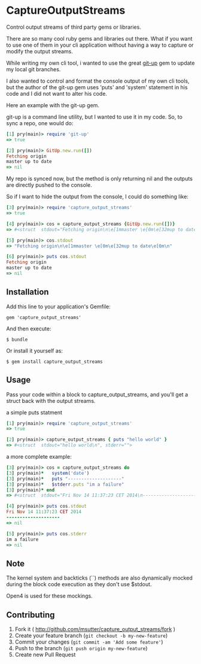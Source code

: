 # CaptureOutputStreams

Control output streams of third party gems or libraries.

There are so many cool ruby gems and libraries out there. What if you want to use one of them in your cli application without having a way to capture or modify the output streams.

While writing my own cli tool, i wanted to use the great [git-up](https://github.com/aanand/git-up) gem to update my local git branches.

I also wanted to control and format the console output of my own cli tools, but the author of the git-up gem uses 'puts' and 'system' statement in his code and I did not want to alter his code.

Here an example with the git-up gem.

git-up is a command line utility, but I wanted to use it in my code.
So, to sync a repo, one would do:

```ruby
[1] pry(main)> require 'git-up'
=> true

[2] pry(main)> GitUp.new.run([])
Fetching origin
master up to date
=> nil
```

My repo is synced now, but the method is only returning nil and the outputs are directly pushed to the console.

So if I want to hide the output from the console, I could do something like:

```ruby
[3] pry(main)> require 'capture_output_streams'
=> true

[4] pry(main)> cos = capture_output_streams {GitUp.new.run([])}
=> #<struct  stdout="Fetching origin\n\e[1mmaster \e[0m\e[32mup to date\e[0m\n", stderr="">

[5] pry(main)> cos.stdout
=> "Fetching origin\n\e[1mmaster \e[0m\e[32mup to date\e[0m\n"

[6] pry(main)> puts cos.stdout
Fetching origin
master up to date
=> nil
```

## Installation

Add this line to your application's Gemfile:

    gem 'capture_output_streams'

And then execute:

    $ bundle

Or install it yourself as:

    $ gem install capture_output_streams

## Usage

Pass your code within a block to capture_output_streams, and you'll get a struct back with the output streams.

a simple puts statment
```ruby
[1] pry(main)> require 'capture_output_streams'
=> true

[2] pry(main)> capture_output_streams { puts "hello world" }
=> #<struct  stdout="hello world\n", stderr="">
```

a more complete example:
```ruby
[3] pry(main)> cos = capture_output_streams do
[3] pry(main)*   system('date')
[3] pry(main)*   puts "--------------------"
[3] pry(main)*   $stderr.puts "im a failure"
[3] pry(main)* end
=> #<struct  stdout="Fri Nov 14 11:37:23 CET 2014\n--------------------\n", stderr="im a failure\n">

[4] pry(main)> puts cos.stdout
Fri Nov 14 11:37:23 CET 2014
--------------------
=> nil

[5] pry(main)> puts cos.stderr
im a failure
=> nil
```

## Note
The kernel system and backticks (``) methods are also dynamically mocked
during the block code execution as they don't use $stdout.

Open4 is used for these mockings.

## Contributing

1. Fork it ( http://github.com/msutter/capture_output_streams/fork )
2. Create your feature branch (`git checkout -b my-new-feature`)
3. Commit your changes (`git commit -am 'Add some feature'`)
4. Push to the branch (`git push origin my-new-feature`)
5. Create new Pull Request
